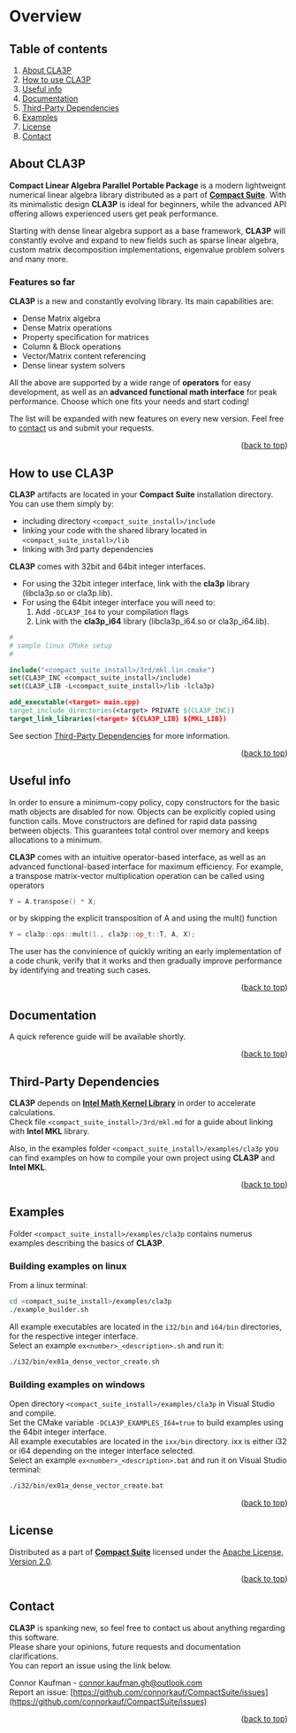 <a name="readme-top"></a>




# Overview




## Table of contents

1. [About CLA3P](#about-cla3p)
2. [How to use CLA3P](#how-to-use-cla3p)
3. [Useful info](#useful-info)
4. [Documentation](#documentation)
5. [Third-Party Dependencies](#third-party-dependencies)
6. [Examples](#examples)
7. [License](#license)
8. [Contact](#contact)




<a name="about-cla3p"></a>
## About CLA3P

**Compact Linear Algebra Parallel Portable Package** is a modern lightweignt numerical linear algebra library distributed as a part of [**Compact Suite**](https://github.com/connorkauf/CompactSuite). With its minimalistic design **CLA3P** is ideal for beginners, while the advanced API offering allows experienced users get peak performance.

Starting with dense linear algebra support as a base framework, **CLA3P** will constantly evolve and expand to new fields such as sparse linear algebra, custom matrix decomposition implementations, eigenvalue problem solvers and many more.

### Features so far

**CLA3P** is a new and constantly evolving library. Its main capabilities are:

* Dense Matrix algebra
* Dense Matrix operations 
* Property specification for matrices
* Column & Block operations
* Vector/Matrix content referencing
* Dense linear system solvers

All the above are supported by a wide range of **operators** for easy development, as well as an **advanced functional math interface** for peak performance. Choose which one fits your needs and start coding!

The list will be expanded with new features on every new version. Feel free to [contact](#contact) us and submit your requests.

<p align="right">(<a href="#readme-top">back to top</a>)</p>




<a name="how-to-use-cla3p"></a>
## How to use CLA3P

**CLA3P** artifacts are located in your **Compact Suite** installation directory. You can use them simply by:
* including directory `<compact_suite_install>/include`
* linking your code with the shared library located in `<compact_suite_install>/lib`
* linking with 3rd party dependencies

**CLA3P** comes with 32bit and 64bit integer interfaces.  
* For using the 32bit integer interface, link with the **cla3p** library (libcla3p.so or cla3p.lib).  
* For using the 64bit integer interface you will need to:
  1. Add `-DCLA3P_I64` to your compilation flags
  2. Link with the **cla3p_i64** library (libcla3p_i64.so or cla3p_i64.lib).

``` cmake
#
# sample linux CMake setup
#

include("<compact_suite_install>/3rd/mkl.lin.cmake")
set(CLA3P_INC <compact_suite_install>/include)
set(CLA3P_LIB -L<compact_suite_install>/lib -lcla3p)

add_executable(<target> main.cpp)
target_include_directories(<target> PRIVATE ${CLA3P_INC})
target_link_libraries(<target> ${CLA3P_LIB} ${MKL_LIB})
```
See section [Third-Party Dependencies](#third-party-dependencies) for more information.

<p align="right">(<a href="#readme-top">back to top</a>)</p>




<a name="useful-info"></a>
## Useful info

In order to ensure a minimum-copy policy, copy constructors for the basic math objects are disabled for now. Objects can be explicitly copied using function calls. Move constructors are defined for rapid data passing between objects. This guarantees total control over memory and keeps allocations to a minimum.  

**CLA3P** comes with an intuitive operator-based interface, as well as an advanced functional-based interface for maximum efficiency. For example, a transpose matrix-vector multiplication operation can be called using operators
``` cpp
Y = A.transpose() * X;
```
or by skipping the explicit transposition of A and using the mult() function
``` cpp
Y = cla3p::ops::mult(1., cla3p::op_t::T, A, X);
```
The user has the convinience of quickly writing an early implementation of a code chunk, verify that it works and then gradually improve performance by identifying and treating such cases.

<p align="right">(<a href="#readme-top">back to top</a>)</p>




<a name="documentation"></a>
## Documentation

A quick reference guide will be available shortly.

<p align="right">(<a href="#readme-top">back to top</a>)</p>




<a name="third-party-dependencies"></a>
## Third-Party Dependencies

**CLA3P** depends on [**Intel Math Kernel Library**](https://www.intel.com/content/www/us/en/developer/tools/oneapi/onemkl.html) in order to accelerate calculations.  
Check file `<compact_suite_install>/3rd/mkl.md` for a guide about linking with **Intel MKL** library.  

Also, in the examples folder `<compact_suite_install>/examples/cla3p` you can find examples on how to compile your own project using **CLA3P** and **Intel MKL**.

<p align="right">(<a href="#readme-top">back to top</a>)</p>




<a name="examples"></a>
## Examples

Folder `<compact_suite_install>/examples/cla3p` contains numerus examples describing the basics of **CLA3P**.  

### Building examples on linux
From a linux terminal:
``` sh
cd <compact_suite_install>/examples/cla3p
./example_builder.sh
```
All example executables are located in the `i32/bin` and `i64/bin` directories, for the respective integer interface.  
Select an example `ex<number>_<description>.sh` and run it:
``` sh
./i32/bin/ex01a_dense_vector_create.sh
```

### Building examples on windows
Open directory `<compact_suite_install>/examples/cla3p` in Visual Studio and compile.  
Set the CMake variable `-DCLA3P_EXAMPLES_I64=true` to build examples using the 64bit integer interface.  
All example executables are located in the `ixx/bin` directory. ixx is either i32 or i64 depending on the integer interface selected.  
Select an example `ex<number>_<description>.bat` and run it on Visual Studio terminal:
``` sh
./i32/bin/ex01a_dense_vector_create.bat
```

<p align="right">(<a href="#readme-top">back to top</a>)</p>




<a name="license"></a>
## License

Distributed as a part of [**Compact Suite**](https://github.com/connorkauf/CompactSuite) licensed under the [Apache License, Version 2.0](https://www.apache.org/licenses/LICENSE-2.0).

<p align="right">(<a href="#readme-top">back to top</a>)</p>




<a name="contact"></a>
## Contact

**CLA3P** is spanking new, so feel free to contact us about anything regarding this software.  
Please share your opinions, future requests and documentation clarifications.  
You can report an issue using the link below.

Connor Kaufman - connor.kaufman.gh@outlook.com  
Report an issue: [https://github.com/connorkauf/CompactSuite/issues](https://github.com/connorkauf/CompactSuite/issues) 

<p align="right">(<a href="#readme-top">back to top</a>)</p>


